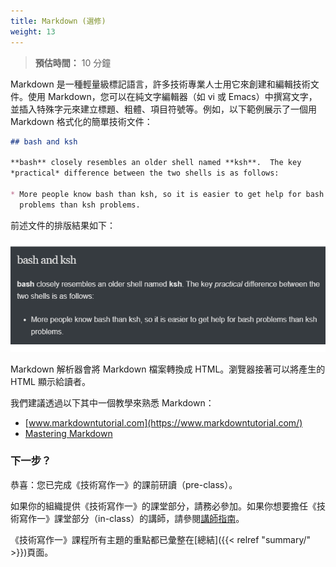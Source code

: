 ```yaml
---
title: Markdown (選修)
weight: 13
---
```


> **預估時間：** 10 分鐘

Markdown 是一種輕量級標記語言，許多技術專業人士用它來創建和編輯技術文件。使用 Markdown，您可以在純文字編輯器（如 vi 或 Emacs）中撰寫文字，並插入特殊字元來建立標題、粗體、項目符號等。例如，以下範例展示了一個用 Markdown 格式化的簡單技術文件：

```markdown
## bash and ksh

**bash** closely resembles an older shell named **ksh**.  The key
*practical* difference between the two shells is as follows:

* More people know bash than ksh, so it is easier to get help for bash
  problems than ksh problems.
```

前述文件的排版結果如下：

![](images/ex1.png)

Markdown 解析器會將 Markdown 檔案轉換成 HTML。瀏覽器接著可以將產生的 HTML 顯示給讀者。

我們建議透過以下其中一個教學來熟悉 Markdown：

* [www.markdowntutorial.com](https://www.markdowntutorial.com/)
* [Mastering Markdown](https://guides.github.com/features/mastering-markdown/)

### 下一步？

恭喜：您已完成《技術寫作一》的課前研讀（pre-class）。

如果你的組織提供《技術寫作一》的課堂部分，請務必參加。如果你想要擔任《技術寫作一》課堂部分（in-class）的講師，請參閱[講師指南](https://developers.google.com/tech-writing/for-instructors/one/instructors-guide)。

《技術寫作一》課程所有主題的重點都已彙整在[總結]({{< relref "summary/" >}})頁面。
